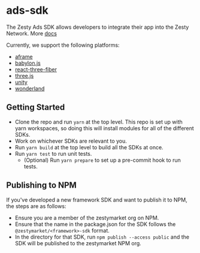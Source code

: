# ads-sdk

The Zesty Ads SDK allows developers to integrate their app into the Zesty Network. More [docs](https://docs.zesty.xyz)

Currently, we support the following platforms:

- [aframe](https://github.com/zestyxyz/ads-sdk/tree/main/aframe)
- [babylon.js](https://github.com/zestyxyz/ads-sdk/tree/main/babylonjs)
- [react-three-fiber](https://github.com/zestyxyz/ads-sdk/tree/main/r3f)
- [three.js](https://github.com/zestyxyz/ads-sdk/tree/main/threejs)
- [unity](https://github.com/zestyxyz/ads-sdk/tree/main/unity)
- [wonderland](https://github.com/zestyxyz/ads-sdk/tree/main/wonderland)

## Getting Started

- Clone the repo and run `yarn` at the top level. This repo is set up with yarn workspaces, so doing this will install modules for all of the different SDKs.
- Work on whichever SDKs are relevant to you.
- Run `yarn build` at the top level to build all the SDKs at once.
- Run `yarn test` to run unit tests.
  - (Optional) Run `yarn prepare` to set up a pre-commit hook to run tests.

## Publishing to NPM

If you've developed a new framework SDK and want to publish it to NPM, the steps are as follows:

- Ensure you are a member of the zestymarket org on NPM.
- Ensure that the name in the package.json for the SDK follows the `@zestymarket/<framework>-sdk` format.
- In the directory for that SDK, run `npm publish --access public` and the SDK will be published to the zestymarket NPM org.
